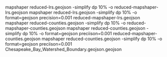 mapshaper reduced-lrs.geojson -simplify dp 10% -o reduced-mapshaper-lrs.geojson
mapshaper reduced-lrs.geojson -simplify dp 10% -o format=geojson precision=0.001 reduced-mapshaper-lrs.geojson
mapshaper reduced-counties.geojson -simplify dp 10% -o reduced-mapshaper-counties.geojson
mapshaper reduced-counties.geojson -simplify dp 10% -o format=geojson preciison=0.001 reduced-mapshaper-counties.geojson
mapshaper reduced-counties.geojson -simplify dp 10% -o format=geojson preciison=0.001 Chesapeake_Bay_Watershed_Boundary.geojson.geojson
